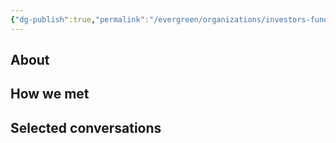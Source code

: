 ```yaml
---
{"dg-publish":true,"permalink":"/evergreen/organizations/investors-funders/accelerator-startup-non-profit/activate/","tags":["company"]}
---
```


## About


## How we met


## Selected conversations

